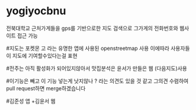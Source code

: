 # yogiyocbnu
전북대학교 근처가게들을 gps를 기반으로한 지도 검색으로 그가게의 전화번호와 웹사이트 접근 가능   

#지도는 포켓몬 고 라는 유명한 앱에 사용된 openstreetmap 사용 이에따라 사용자들이 지도에 기여할수있다는걸 표현 

#전주는 아직 활성화가 되어있지않아서 맛집분석은 윤서가 만들은 웹 (다음지도)사용


#이기능은 빼고 이 기능 넣는게 낫지않나 ? 라는 의견도 있을 것 같고  그의견 수렴하여 pull request하면 merge하겠습니다 

#김준성 앱 +김윤서 웹 
